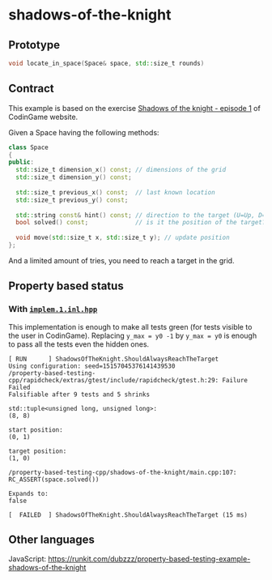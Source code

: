 # shadows-of-the-knight

## Prototype

```cpp
void locate_in_space(Space& space, std::size_t rounds)
```

## Contract

This example is based on the exercise [Shadows of the knight - episode 1](https://www.codingame.com/training/medium/shadows-of-the-knight-episode-1) of CodinGame website.

Given a Space having the following methods:

```cpp
class Space
{
public:
  std::size_t dimension_x() const; // dimensions of the grid
  std::size_t dimension_y() const;
  
  std::size_t previous_x() const;  // last known location
  std::size_t previous_y() const;
  
  std::string const& hint() const; // direction to the target (U=Up, D=Down, L=Left, R=Right)
  bool solved() const;             // is it the position of the target? equivalent to hint == ""
  
  void move(std::size_t x, std::size_t y); // update position
};
```

And a limited amount of tries, you need to reach a target in the grid.

## Property based status

### With [```implem.1.inl.hpp```](https://github.com/dubzzz/property-based-testing-cpp/blob/master/shadows-of-the-knight/implem.1.inl.hpp)

This implementation is enough to make all tests green (for tests visible to the user in CodinGame).
Replacing `y_max = y0 -1` by `y_max = y0` is enough to pass all the tests even the hidden ones.

```
[ RUN      ] ShadowsOfTheKnight.ShouldAlwaysReachTheTarget
Using configuration: seed=15157045376141439530
/property-based-testing-cpp/rapidcheck/extras/gtest/include/rapidcheck/gtest.h:29: Failure
Failed
Falsifiable after 9 tests and 5 shrinks

std::tuple<unsigned long, unsigned long>:
(8, 8)

start position:
(0, 1)

target position:
(1, 0)

/property-based-testing-cpp/shadows-of-the-knight/main.cpp:107:
RC_ASSERT(space.solved())

Expands to:
false

[  FAILED  ] ShadowsOfTheKnight.ShouldAlwaysReachTheTarget (15 ms)
```

## Other languages

JavaScript: https://runkit.com/dubzzz/property-based-testing-example-shadows-of-the-knight

